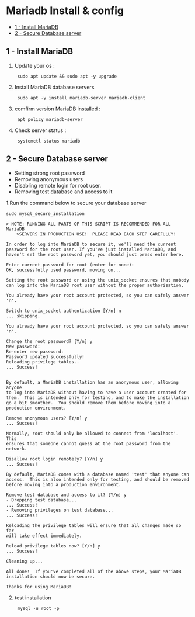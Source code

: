 # Mariadb Install & config

- [1 - Install MariaDB](#1---Install-MariaDB)
- [2 - Secure Database server](#2---Secure-Database-server)



## 1 - Install MariaDB

1. Update your os : 

        sudo apt update && sudo apt -y upgrade

2. Install MariaDB database servers

        sudo apt -y install mariadb-server mariadb-client

3. comfirm version MariaDB installed : 

        apt policy mariadb-server

4. Check server status :

        systemctl status mariadb

## 2 - Secure Database server
    
- Setting strong root password
- Removing anonymous users
- Disabling remote login for root user.
 - Removing test database and access to it

 1.Run the command below to secure your database server

    sudo mysql_secure_installation

    > NOTE: RUNNING ALL PARTS OF THIS SCRIPT IS RECOMMENDED FOR ALL MariaDB
        >SERVERS IN PRODUCTION USE!  PLEASE READ EACH STEP CAREFULLY!

    In order to log into MariaDB to secure it, we'll need the current
    password for the root user. If you've just installed MariaDB, and
    haven't set the root password yet, you should just press enter here.

    Enter current password for root (enter for none): 
    OK, successfully used password, moving on...

    Setting the root password or using the unix_socket ensures that nobody
    can log into the MariaDB root user without the proper authorisation.

    You already have your root account protected, so you can safely answer 'n'.

    Switch to unix_socket authentication [Y/n] n
    ... skipping.

    You already have your root account protected, so you can safely answer 'n'.

    Change the root password? [Y/n] y
    New password: 
    Re-enter new password: 
    Password updated successfully!
    Reloading privilege tables..
    ... Success!


    By default, a MariaDB installation has an anonymous user, allowing anyone
    to log into MariaDB without having to have a user account created for
    them.  This is intended only for testing, and to make the installation
    go a bit smoother.  You should remove them before moving into a
    production environment.

    Remove anonymous users? [Y/n] y
    ... Success!

    Normally, root should only be allowed to connect from 'localhost'.  This
    ensures that someone cannot guess at the root password from the network.

    Disallow root login remotely? [Y/n] y
    ... Success!

    By default, MariaDB comes with a database named 'test' that anyone can
    access.  This is also intended only for testing, and should be removed
    before moving into a production environment.

    Remove test database and access to it? [Y/n] y
    - Dropping test database...
    ... Success!
    - Removing privileges on test database...
    ... Success!

    Reloading the privilege tables will ensure that all changes made so far
    will take effect immediately.

    Reload privilege tables now? [Y/n] y
    ... Success!

    Cleaning up...

    All done!  If you've completed all of the above steps, your MariaDB
    installation should now be secure.

    Thanks for using MariaDB!

2. test installation

        mysql -u root -p